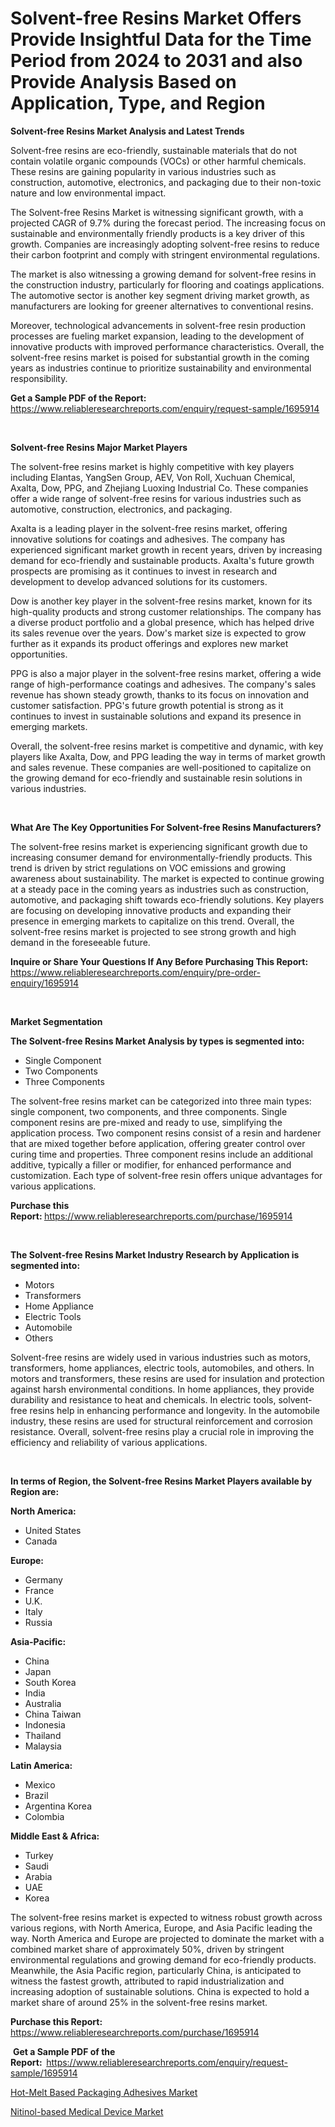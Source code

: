<p><h1>Solvent-free Resins Market Offers Provide Insightful Data for the Time Period from 2024 to 2031 and also Provide Analysis Based on Application, Type, and Region</h1></p><p><strong>Solvent-free Resins Market Analysis and Latest Trends</strong></p>
<p><p>Solvent-free resins are eco-friendly, sustainable materials that do not contain volatile organic compounds (VOCs) or other harmful chemicals. These resins are gaining popularity in various industries such as construction, automotive, electronics, and packaging due to their non-toxic nature and low environmental impact.</p><p>The Solvent-free Resins Market is witnessing significant growth, with a projected CAGR of 9.7% during the forecast period. The increasing focus on sustainable and environmentally friendly products is a key driver of this growth. Companies are increasingly adopting solvent-free resins to reduce their carbon footprint and comply with stringent environmental regulations.</p><p>The market is also witnessing a growing demand for solvent-free resins in the construction industry, particularly for flooring and coatings applications. The automotive sector is another key segment driving market growth, as manufacturers are looking for greener alternatives to conventional resins.</p><p>Moreover, technological advancements in solvent-free resin production processes are fueling market expansion, leading to the development of innovative products with improved performance characteristics. Overall, the solvent-free resins market is poised for substantial growth in the coming years as industries continue to prioritize sustainability and environmental responsibility.</p></p>
<p><strong>Get a Sample PDF of the Report:&nbsp;</strong> <a href="https://www.reliableresearchreports.com/enquiry/request-sample/1695914">https://www.reliableresearchreports.com/enquiry/request-sample/1695914</a></p>
<p>&nbsp;</p>
<p><strong>Solvent-free Resins Major Market Players</strong></p>
<p><p>The solvent-free resins market is highly competitive with key players including Elantas, YangSen Group, AEV, Von Roll, Xuchuan Chemical, Axalta, Dow, PPG, and Zhejiang Luoxing Industrial Co. These companies offer a wide range of solvent-free resins for various industries such as automotive, construction, electronics, and packaging.</p><p>Axalta is a leading player in the solvent-free resins market, offering innovative solutions for coatings and adhesives. The company has experienced significant market growth in recent years, driven by increasing demand for eco-friendly and sustainable products. Axalta's future growth prospects are promising as it continues to invest in research and development to develop advanced solutions for its customers.</p><p>Dow is another key player in the solvent-free resins market, known for its high-quality products and strong customer relationships. The company has a diverse product portfolio and a global presence, which has helped drive its sales revenue over the years. Dow's market size is expected to grow further as it expands its product offerings and explores new market opportunities.</p><p>PPG is also a major player in the solvent-free resins market, offering a wide range of high-performance coatings and adhesives. The company's sales revenue has shown steady growth, thanks to its focus on innovation and customer satisfaction. PPG's future growth potential is strong as it continues to invest in sustainable solutions and expand its presence in emerging markets.</p><p>Overall, the solvent-free resins market is competitive and dynamic, with key players like Axalta, Dow, and PPG leading the way in terms of market growth and sales revenue. These companies are well-positioned to capitalize on the growing demand for eco-friendly and sustainable resin solutions in various industries.</p></p>
<p>&nbsp;</p>
<p><strong>What Are The Key Opportunities For Solvent-free Resins Manufacturers?</strong></p>
<p><p>The solvent-free resins market is experiencing significant growth due to increasing consumer demand for environmentally-friendly products. This trend is driven by strict regulations on VOC emissions and growing awareness about sustainability. The market is expected to continue growing at a steady pace in the coming years as industries such as construction, automotive, and packaging shift towards eco-friendly solutions. Key players are focusing on developing innovative products and expanding their presence in emerging markets to capitalize on this trend. Overall, the solvent-free resins market is projected to see strong growth and high demand in the foreseeable future.</p></p>
<p><strong>Inquire or Share Your Questions If Any Before Purchasing This Report:</strong> <a href="https://www.reliableresearchreports.com/enquiry/pre-order-enquiry/1695914">https://www.reliableresearchreports.com/enquiry/pre-order-enquiry/1695914</a></p>
<p>&nbsp;</p>
<p><strong>Market Segmentation</strong></p>
<p><strong>The Solvent-free Resins Market Analysis by types is segmented into:</strong></p>
<p><ul><li>Single Component</li><li>Two Components</li><li>Three Components</li></ul></p>
<p><p>The solvent-free resins market can be categorized into three main types: single component, two components, and three components. Single component resins are pre-mixed and ready to use, simplifying the application process. Two component resins consist of a resin and hardener that are mixed together before application, offering greater control over curing time and properties. Three component resins include an additional additive, typically a filler or modifier, for enhanced performance and customization. Each type of solvent-free resin offers unique advantages for various applications.</p></p>
<p><strong>Purchase this Report:&nbsp;</strong><a href="https://www.reliableresearchreports.com/purchase/1695914">https://www.reliableresearchreports.com/purchase/1695914</a></p>
<p>&nbsp;</p>
<p><strong>The Solvent-free Resins Market Industry Research by Application is segmented into:</strong></p>
<p><ul><li>Motors</li><li>Transformers</li><li>Home Appliance</li><li>Electric Tools</li><li>Automobile</li><li>Others</li></ul></p>
<p><p>Solvent-free resins are widely used in various industries such as motors, transformers, home appliances, electric tools, automobiles, and others. In motors and transformers, these resins are used for insulation and protection against harsh environmental conditions. In home appliances, they provide durability and resistance to heat and chemicals. In electric tools, solvent-free resins help in enhancing performance and longevity. In the automobile industry, these resins are used for structural reinforcement and corrosion resistance. Overall, solvent-free resins play a crucial role in improving the efficiency and reliability of various applications.</p></p>
<p>&nbsp;</p>
<p><strong>In terms of Region, the Solvent-free Resins Market Players available by Region are:</strong></p>
<p>
    <p> <strong> North America: </strong>
        <ul>
            <li>United States</li>
            <li>Canada</li>
        </ul>
        </p> 
    <p> <strong> Europe: </strong>
        <ul>
            <li>Germany</li>
            <li>France</li>
            <li>U.K.</li>
            <li>Italy</li>
            <li>Russia</li>
        </ul>
        </p> 
    <p> <strong> Asia-Pacific: </strong>
        <ul>
            <li>China</li>
            <li>Japan</li>
            <li>South Korea</li>
            <li>India</li>
            <li>Australia</li>
            <li>China Taiwan</li>
            <li>Indonesia</li>
            <li>Thailand</li>
            <li>Malaysia</li>
        </ul>
        </p> 
    <p> <strong> Latin America: </strong>
        <ul>
            <li>Mexico</li>
            <li>Brazil</li>
            <li>Argentina Korea</li>
            <li>Colombia</li>
        </ul>
        </p> 
    <p> <strong> Middle East & Africa: </strong>
        <ul>
            <li>Turkey</li>
            <li>Saudi</li>
            <li>Arabia</li>
            <li>UAE</li>
            <li>Korea</li>
        </ul>
    </p>
    </p>
<p><p>The solvent-free resins market is expected to witness robust growth across various regions, with North America, Europe, and Asia Pacific leading the way. North America and Europe are projected to dominate the market with a combined market share of approximately 50%, driven by stringent environmental regulations and growing demand for eco-friendly products. Meanwhile, the Asia Pacific region, particularly China, is anticipated to witness the fastest growth, attributed to rapid industrialization and increasing adoption of sustainable solutions. China is expected to hold a market share of around 25% in the solvent-free resins market.</p></p>
<p><strong>Purchase this Report: </strong><a href="https://www.reliableresearchreports.com/purchase/1695914">https://www.reliableresearchreports.com/purchase/1695914</a></p>
<p>&nbsp;<strong>Get a Sample PDF of the Report:&nbsp;&nbsp;</strong><a href="https://www.reliableresearchreports.com/enquiry/request-sample/1695914">https://www.reliableresearchreports.com/enquiry/request-sample/1695914</a></p>
<p><strong></strong></p>
<p><p><a href="https://issuu.com/reportprime-2/docs/hot-melt-based-packaging-adhesives-market-size-203">Hot-Melt Based Packaging Adhesives Market</a></p><p><a href="https://issuu.com/reportprime-2/docs/nitinol-based-medical-device-market-size-2030.pptx">Nitinol-based Medical Device Market</a></p></p>